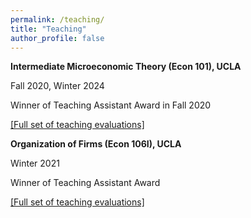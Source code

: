 ```yaml
---
permalink: /teaching/
title: "Teaching"
author_profile: false
---
```

**Intermediate Microeconomic Theory (Econ 101), UCLA**

Fall 2020, Winter 2024  

Winner of Teaching Assistant Award in Fall 2020

[[Full set of teaching evaluations]](/assets/pdf/RAJA_C_full_101_evaluations.pdf)

**Organization of Firms (Econ 106I), UCLA**

Winter 2021  

Winner of Teaching Assistant Award

 [[Full set of teaching evaluations]](/assets/pdf/RAJA_C_full_106I_evaluations.pdf)